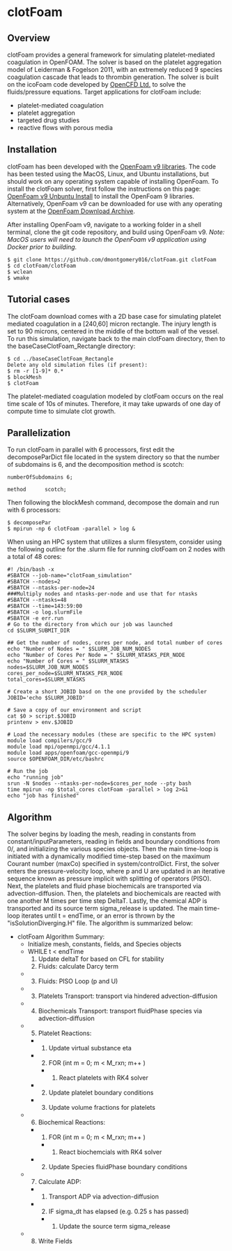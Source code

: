 # clotFoam
## Overview
clotFoam provides a general framework for simulating platelet-mediated coagulation in OpenFOAM.  The solver is based on the platelet aggregation model of Leiderman & Fogelson 2011, with an extremely reduced 9 species coagulation cascade that leads to thrombin generation.
The solver is built on the icoFoam code developed by [OpenCFD Ltd.](http://openfoam.com/) to solve the fluids/pressure equations. Target applications for clotFoam include:

* platelet-mediated coagulation
* platelet aggregation
* targeted drug studies
* reactive flows with porous media

## Installation

clotFoam has been developed with the [OpenFoam v9 libraries](https://openfoam.org/version/9/). The code has been tested using the MacOS, Linux, and Ubuntu installations, but should work on any operating system capable of installing OpenFoam. To install the clotFoam solver, first follow the instructions on this page: [OpenFoam v9 Unbuntu Install](https://openfoam.org/download/9-ubuntu/) to install the OpenFoam 9 libraries.  Alternatively, OpenFoam v9 can be downloaded for use with any operating system at the [OpenFoam Download Archive](https://openfoam.org/download/archive/).

After installing OpenFoam v9, navigate to a working folder in a shell terminal, clone the git code repository, and build using OpenFoam v9. <em>Note: MacOS users will need to launch the OpenFoam v9 application using Docker prior to building.</em>

```
$ git clone https://github.com/dmontgomery016/clotFoam.git clotFoam
$ cd clotFoam/clotFoam
$ wclean
$ wmake
```

## Tutorial cases
The clotFoam download comes with a 2D base case for simulating platelet mediated coagulation in a \[240,60] micron rectangle. The injury length is set to 90 microns, centered in the middle of the bottom wall of the vessel.  To run this simulation, navigate back to the main clotFoam directory, then to the baseCaseClotFoam_Rectangle directory:

```
$ cd ../baseCaseClotFoam_Rectangle
Delete any old simulation files (if present):
$ rm -r [1-9]* 0.*
$ blockMesh
$ clotFoam
```

The platelet-mediated coagulation modeled by clotFoam occurs on the real time scale of 10s of minutes.  Therefore, it may take upwards of one day of compute time to simulate clot growth.  

## Parallelization
To run clotFoam in parallel with 6 processors, first edit the decomposeParDict file located in the system directory so that the number of subdomains is 6, and the decomposition method is scotch:
```
numberOfSubdomains 6;

method      scotch;
```
Then following the blockMesh command, decompose the domain and run with 6 processors:
```
$ decomposePar
$ mpirun -np 6 clotFoam -parallel > log &
```

When using an HPC system that utilizes a slurm filesystem, consider using the following outline for the .slurm file for running clotFoam on 2 nodes with a total of 48 cores:
```
#! /bin/bash -x
#SBATCH --job-name="clotFoam_simulation"
#SBATCH --nodes=2
#SBATCH --ntasks-per-node=24
###Multiply nodes and ntasks-per-node and use that for ntasks
#SBATCH --ntasks=48
#SBATCH --time=143:59:00
#SBATCH -o log.slurmFile
#SBATCH -e err.run
# Go to the directory from which our job was launched
cd $SLURM_SUBMIT_DIR

## Get the number of nodes, cores per node, and total number of cores
echo "Number of Nodes = " $SLURM_JOB_NUM_NODES
echo "Number of Cores Per Node = " $SLURM_NTASKS_PER_NODE
echo "Number of Cores = " $SLURM_NTASKS
nodes=$SLURM_JOB_NUM_NODES
cores_per_node=$SLURM_NTASKS_PER_NODE
total_cores=$SLURM_NTASKS

# Create a short JOBID basd on the one provided by the scheduler 
JOBID='echo $SLURM_JOBID'

# Save a copy of our environment and script
cat $0 > script.$JOBID
printenv > env.$JOBID

# Load the necessary modules (these are specific to the HPC system)
module load compilers/gcc/9 
module load mpi/openmpi/gcc/4.1.1
module load apps/openfoam/gcc-openmpi/9
source $OPENFOAM_DIR/etc/bashrc

# Run the job
echo "running job"
srun -N $nodes --ntasks-per-node=$cores_per_node --pty bash
time mpirun -np $total_cores clotFoam -parallel > log 2>&1 
echo "job has finished"               
```

## Algorithm
The solver begins by loading the mesh, reading in constants from constant/inputParameters, reading in fields and boundary conditions from 0/, and initializing the various species objects.  Then the main time-loop is initiated with a dynamically modified time-step based on the maximum Courant number (maxCo) specified in system/controlDict.  First, the solver enters the pressure-velocity loop, where p and U are updated in an iterative sequence known as pressure implicit with splitting of operators (PISO). Next, the platelets and fluid phase biochemicals are transported via advection-diffusion.  Then, the platelets and biochemicals are reacted with one another M times per time step DeltaT. Lastly, the chemical ADP is transported and its source term sigma_release is updated.  The main time-loop iterates until t = endTime, or an error is thrown by the "isSolutionDiverging.H" file.  The algorithm is summarized below:
* clotFoam Algorithm Summary:
   * Initialize mesh, constants, fields, and Species objects
   * WHILE t < endTime 
      1. Update deltaT for based on CFL for stability
      2. Fluids: calculate Darcy term
   * 3. Fluids: PISO Loop (p and U)
   * 3. Platelets Transport: transport via hindered advection-diffusion
   * 4. Biochemicals Transport: transport fluidPhase species via advection-diffusion
   * 5. Platelet Reactions:
     * 1. Update virtual substance eta
     * 2. FOR (int m = 0; m < M_rxn; m++ )
       * 1. React platelets with RK4 solver  
     * 2. Update platelet boundary conditions 
     * 3. Update volume fractions for platelets
   * 6. Biochemical Reactions:
     * 1. FOR (int m = 0; m < M_rxn; m++ )
       * 1. React biochemcials with RK4 solver  
     * 2. Update Species fluidPhase boundary conditions 
   * 7. Calculate ADP:
     * 1. Transport ADP via advection-diffusion
     * 2. IF sigma_dt has elapsed (e.g. 0.25 s has passed)
       * 1. Update the source term sigma_release   
   * 8. Write Fields
